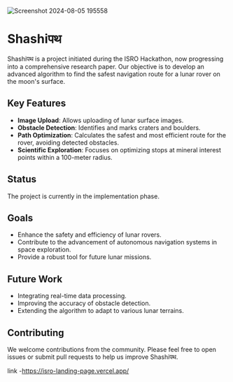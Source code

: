 ![Screenshot 2024-08-05 195558](https://github.com/user-attachments/assets/4c011283-03f2-4de2-b432-88d42c5f01ad)
# Shashiपथ

Shashiपथ is a project initiated during the ISRO Hackathon, now progressing into a comprehensive research paper. Our objective is to develop an advanced algorithm to find the safest navigation route for a lunar rover on the moon's surface.

## Key Features

- **Image Upload**: Allows uploading of lunar surface images.
- **Obstacle Detection**: Identifies and marks craters and boulders.
- **Path Optimization**: Calculates the safest and most efficient route for the rover, avoiding detected obstacles.
- **Scientific Exploration**: Focuses on optimizing stops at mineral interest points within a 100-meter radius.

## Status

The project is currently in the implementation phase.

## Goals

- Enhance the safety and efficiency of lunar rovers.
- Contribute to the advancement of autonomous navigation systems in space exploration.
- Provide a robust tool for future lunar missions.

## Future Work

- Integrating real-time data processing.
- Improving the accuracy of obstacle detection.
- Extending the algorithm to adapt to various lunar terrains.

## Contributing

We welcome contributions from the community. Please feel free to open issues or submit pull requests to help us improve Shashiपथ.


link -https://isro-landing-page.vercel.app/
